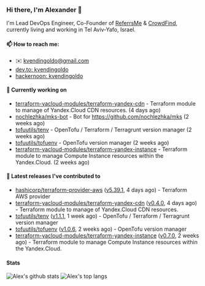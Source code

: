 ### Hi there, I'm Alexander 👋

I'm Lead DevOps Engineer, Co-Founder of [ReferrsMe](https://referrs.me/) & [CrowdFind](https://crowdfind.ai/), currently living and working in Tel Aviv-Yafo, Israel.

#### 📫 How to reach me:

- ✉️ kvendingoldo@gmail.com
- [dev.to: kvendingoldo](https://dev.to/kvendingoldo)
- [hackernoon: kvendingoldo](https://hackernoon.com/u/kvendingoldo)

#### 👷 Currently working on


- [terraform-yacloud-modules/terraform-yandex-cdn](https://github.com/terraform-yacloud-modules/terraform-yandex-cdn) - Terraform module to manage of Yandex.Cloud CDN resources. (4 days ago)
- [nochlezhka/mks-bot](https://github.com/nochlezhka/mks-bot) - Bot for https://github.com/nochlezhka/mks (2 weeks ago)
- [tofuutils/tenv](https://github.com/tofuutils/tenv) - OpenTofu / Terraform / Terragrunt version manager (2 weeks ago)
- [tofuutils/tofuenv](https://github.com/tofuutils/tofuenv) - OpenTofu version manager (2 weeks ago)
- [terraform-yacloud-modules/terraform-yandex-instance](https://github.com/terraform-yacloud-modules/terraform-yandex-instance) - Terraform module to manage Compute Instance resources within the Yandex.Cloud. (2 weeks ago)

#### 🔭 Latest releases I've contributed to

- [hashicorp/terraform-provider-aws](https://github.com/hashicorp/terraform-provider-aws) ([v5.39.1](https://github.com/hashicorp/terraform-provider-aws/releases/tag/v5.39.1), 4 days ago) - Terraform AWS provider
- [terraform-yacloud-modules/terraform-yandex-cdn](https://github.com/terraform-yacloud-modules/terraform-yandex-cdn) ([v0.4.0](https://github.com/terraform-yacloud-modules/terraform-yandex-cdn/releases/tag/v0.4.0), 4 days ago) - Terraform module to manage of Yandex.Cloud CDN resources.
- [tofuutils/tenv](https://github.com/tofuutils/tenv) ([v1.1.1](https://github.com/tofuutils/tenv/releases/tag/v1.1.1), 1 week ago) - OpenTofu / Terraform / Terragrunt version manager
- [tofuutils/tofuenv](https://github.com/tofuutils/tofuenv) ([v1.0.6](https://github.com/tofuutils/tofuenv/releases/tag/v1.0.6), 2 weeks ago) - OpenTofu version manager
- [terraform-yacloud-modules/terraform-yandex-instance](https://github.com/terraform-yacloud-modules/terraform-yandex-instance) ([v0.7.0](https://github.com/terraform-yacloud-modules/terraform-yandex-instance/releases/tag/v0.7.0), 2 weeks ago) - Terraform module to manage Compute Instance resources within the Yandex.Cloud.

#### Stats

![Alex's github stats](https://github-readme-stats.vercel.app/api?username=kvendingoldo&show_icons=true&theme=default&disable_animations=true&count_private=true&hide_rank=true&include_all_commits=true&custom_title=GitHub%20Stats&line_height=20)
![Alex's top langs](https://github-readme-stats.vercel.app/api/top-langs/?username=kvendingoldo&hide=tex,html,hcl,css,jupyter%20notebook&layout=compact)
